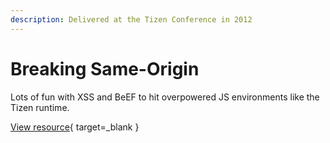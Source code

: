 ```yaml
---
description: Delivered at the Tizen Conference in 2012
---
```


# Breaking Same-Origin

Lots of fun with XSS and BeEF to hit overpowered JS environments like the Tizen runtime.

[View resource](https://drive.google.com/file/d/1KLCe3GVwyX3r7ELIvYhradRjY4NNd0Mj/view?usp=sharing){ target=_blank }

